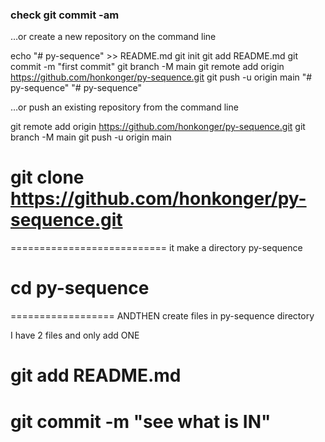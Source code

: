### check git commit -am

…or create a new repository on the command line

echo "# py-sequence" >> README.md
git init
git add README.md
git commit -m "first commit"
git branch -M main
git remote add origin https://github.com/honkonger/py-sequence.git
git push -u origin main
"# py-sequence"
"# py-sequence"

…or push an existing repository from the command line

git remote add origin https://github.com/honkonger/py-sequence.git
git branch -M main
git push -u origin main

# git clone https://github.com/honkonger/py-sequence.git

===========================
it make a directory py-sequence

# cd py-sequence

==================
ANDTHEN create files in py-sequence directory

I have 2 files and only add ONE

# git add README.md

# git commit -m "see what is IN"
